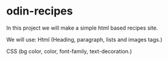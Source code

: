 # odin-recipes
In this project we will make a simple html based recipes site.

We will use:
Html (Heading, paragraph, lists and images tags.)

CSS (bg color, color, font-family, text-decoration.)
